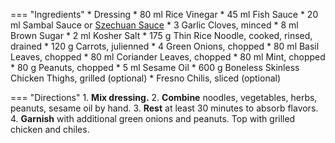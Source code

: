 === "Ingredients"
    * Dressing
        * 80 ml Rice Vinegar
        * 45 ml Fish Sauce
        * 20 ml Sambal Sauce or [Szechuan Sauce](../../sauces/szechuan-sauce.md)
        * 3 Garlic Cloves, minced
        * 8 ml Brown Sugar
        * 2 ml Kosher Salt
    * 175 g Thin Rice Noodle, cooked, rinsed, drained
    * 120 g Carrots, julienned
    * 4 Green Onions, chopped
    * 80 ml Basil Leaves, chopped
    * 80 ml Coriander Leaves, chopped
    * 80 ml Mint, chopped
    * 80 g Peanuts, chopped
    * 5 ml Sesame Oil
    * 600 g Boneless Skinless Chicken Thighs, grilled (optional)
    * Fresno Chilis, sliced (optional)

=== "Directions"
    1. **Mix dressing.**
    2. **Combine** noodles, vegetables, herbs, peanuts, sesame oil by hand.
    3. **Rest** at least 30 minutes to absorb flavors.
    4. **Garnish** with additional green onions and peanuts. Top with grilled chicken and chiles.

[^1]:
    Mitzewich, John. ["Spicy Rice Noodle Salad – Strange But Chew."](https://foodwishes.blogspot.com/2012/09/spicy-rice-noodle-salad-strange-but-chew.html) *Food Wishes.* 17 September 2012. Accessed December 2020.
